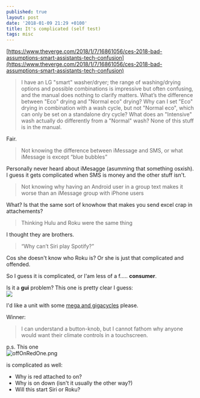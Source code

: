 ```yaml
---
published: true
layout: post
date: '2018-01-09 21:29 +0100'
title: It's complicated (self test)
tags: misc
---
```

[https://www.theverge.com/2018/1/7/16861056/ces-2018-bad-assumptions-smart-assistants-tech-confusion](https://www.theverge.com/2018/1/7/16861056/ces-2018-bad-assumptions-smart-assistants-tech-confusion)

> I have an LG "smart" washer/dryer; the range of washing/drying options and possible combinations is impressive but often confusing, and the manual does nothing to clarify matters. What’s the difference between "Eco" drying and "Normal eco" drying? Why can I set "Eco" drying in combination with a wash cycle, but not "Normal eco", which can only be set on a standalone dry cycle? What does an "Intensive" wash actually do differently from a "Normal" wash? None of this stuff is in the manual.

Fair.

> Not knowing the difference between iMessage and SMS, or what iMessage is except “blue bubbles”

Personally never heard about iMesagge (asumming that something osxish). I guess it gets complicated when SMS is money and the other stuff isn't.

> Not knowing why having an Android user in a group text makes it worse than an iMessage group with iPhone users

What? Is that the same sort of knowhow that makes you send excel crap in attachements?

> Thinking Hulu and Roku were the same thing

I thought they are brothers.

> “Why can’t Siri play Spotify?”

Cos she doesn't know who Roku is? Or she is just that complicated and offended.

So I guess it is complicated, or I'am less of a f..... **consumer**.

Is it a **gui** problem? This one is pretty clear I guess:  
![](https://img2.cgtrader.com/items/26165/b5d26d92cf/old-time-radio-3d-model-max.jpg)

I'd like a unit with some [mega and gigacycles](https://swling.com/blog/wp-content/uploads/2017/05/Last-Import-1-of-154-11.jpg) please.

Winner:  
> I can understand a button-knob, but I cannot fathom why anyone would want their climate controls in a touchscreen.

p.s. This one  
![offOnRedOne.png]({{site.baseurl}}/media/offOnRedOne.png)

is complicated as well:
- Why is red attached to on?
- Why is on down (isn't it usually the other way?)
- Will this start Siri or Roku?
